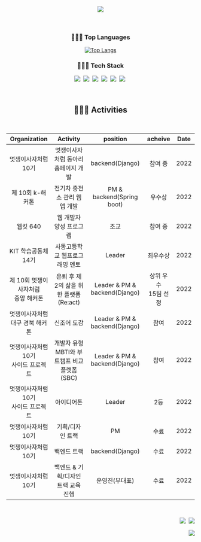 <div align="center">
  
<img src="https://capsule-render.vercel.app/api?type=slice&color=4CC0AB&fontColor=ffffff&height=300&section=header&text=LEE&nbsp;SEO&nbsp;HYUN&fontSize=50&fontAlign=70&fontAlignY=25&rotate=20&desc=Here%20is%20future%20Backend%20Developer's%20GitHub&descAlign=70&descAlignY=40&&animation=fadeIn" />
<br><br>

  <br>
<p align="center">   
  <h3>👩🏻‍💻 Top Languages</h3>
</p>

  [![Top Langs](https://github-readme-stats.vercel.app/api/top-langs/?username=kathyleesh&layout=compact&custom_title=&nbsp;&nbsp;&nbsp;&bg_color=000000&title_color=4CC0AB&text_color=fff)](https://github.com/kathyleesh/github-readme-stats)



<p align="center">   
  <h3>👩🏻‍💻 Tech Stack</h3>
  <img src="https://img.shields.io/badge/Python-3766AB?style=flat-square&logo=Python&logoColor=white"/></a>&nbsp
  <img src="https://img.shields.io/badge/Django-092E20?style=flat-square&logo=Django&logoColor=white"/></a>&nbsp 
  <img src="https://img.shields.io/badge/Spring-6DB33F?style=flat-square&logo=Spring&logoColor=white"/></a>&nbsp
  <img src="https://img.shields.io/badge/Spring Boot-6DB33F?style=flat-square&logo=Spring Boot&logoColor=white"/></a>&nbsp    
  <img src="https://img.shields.io/badge/MySQL-4479A1?style=flat-square&logo=MySQL&logoColor=white"/></a>&nbsp 
  <img src="https://img.shields.io/badge/Amazon AWS-232F3E?style=flat-square&logo=Amazon AWS&logoColor=white"/></a>&nbsp 
  
</p>
<br>
    <h2 align="center">👩🏻‍💻 Activities </h2>
  <br>
  
  |Organization|Activity|position|acheive|Date|
  |:---:|:---:|:---:|:---:|:---:|
  |멋쟁이사자처럼 10기|멋쟁이사자처럼 동아리 홈페이지 개발|backend(Django)|참여 중|2022|
  |제 10회 k-해커톤|전기차 충전소 관리 웹앱 개발| PM & backend(Spring boot)|우수상|2022| 
  |웹킷 640|웹 개발자 양성 프로그램|조교|참여 중|2022|
  |KIT 학습공동체 14기|사동고등학교 웹프로그래밍 멘토|Leader|최우수상|2022|
  |제 10회 멋쟁이사자처럼 <br>중앙 해커톤| 은퇴 후 제 2의 삶을 위한 플랫폼 (Re:act) |Leader & PM & backend(Django)| 상위 우수<br>15팀 선정 |2022|
  |멋쟁이사자처럼 <br> 대구 경북 해커톤|신조어 도감|Leader & PM & backend(Django)|참여|2022|
  |멋쟁이사자처럼 10기 <br> 사이드 프로젝트|개발자 유형 MBTI와 부트캠프 비교 플랫폼(SBC)|Leader & PM & backend(Django)|참여|2022|
  |멋쟁이사자처럼 10기 <br> 사이드 프로젝트|아이디어톤|Leader|2등|2022|
  |멋쟁이사자처럼 10기|기획/디자인 트랙|PM|수료|2022|
  |멋쟁이사자처럼 10기|백엔드 트랙|backend(Django)|수료|2022|
  |멋쟁이사자처럼 10기|백엔드 & 기획/디자인 트랙 교육 진행 |운영진(부대표)|수료|2022|
  
  
<br>

<p align="right">
  <a href="https://www.instagram.com/seohyun_lee_20/"><img src="https://img.shields.io/badge/Instagram-E4405F?style=flat-square&logo=Instagram&logoColor=white&link=https://www.instagram.com/seohyun_lee_20/"/></a>&nbsp
  <a href="mailto:kathyleesh7@gmail.com"><img src="https://img.shields.io/badge/Gmail-d14836?style=flat-square&logo=Gmail&logoColor=white&link=kathyleesh7@gmail.com"/></a>
</p>
<p align="right">
  <a href="https://hits.seeyoufarm.com"><img src="https://hits.seeyoufarm.com/api/count/incr/badge.svg?url=https%3A%2F%2Fgithub.com%2Fkathyleesh&count_bg=%23ED6DA3&title_bg=%2386757E&icon=github.svg&icon_color=%23E1DEDE&title=hits&edge_flat=false"/></a>
</p>
</div> 

